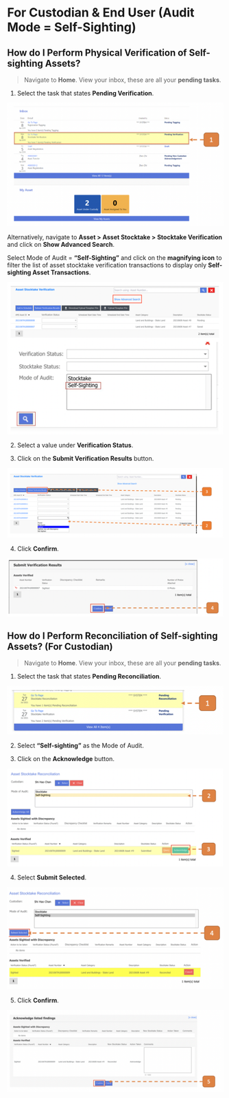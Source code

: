 # For Custodian & End User (Audit Mode = Self-Sighting)

## How do I Perform Physical Verification of Self-sighting Assets?

> Navigate to **Home**. View your inbox, these are all your **pending tasks**.

1. Select the task that states **Pending Verification**.

![](images/ASFCE.png "ASFCE")

Alternatively, navigate to **Asset > Asset Stocktake > Stocktake Verification** and click on **Show Advanced Search**.

Select Mode of Audit = **“Self-Sighting”** and click on the **magnifying icon** to filter the list of asset stocktake verification transactions to display only **Self-sighting Asset Transactions**.

![](images/ASFCE2.png "ASFCE2")

2. Select a value under **Verification Status**.

3. Click on the **Submit Verification Results** button.

![](images/ASFCE3.png "ASFCE3")

4. Click **Confirm**.

![](images/ASFCE4.png "ASFCE4")


## How do I Perform Reconciliation of Self-sighting Assets? (For Custodian)

> Navigate to **Home**. View your inbox, these are all your **pending tasks**.

1. Select the task that states **Pending Reconciliation**.

![](images/ASFCE5.png "ASFCE5")

2. Select **“Self-sighting”** as the Mode of Audit.

3. Click on the **Acknowledge** button.

![](images/ASFCE6.png "ASFCE6")

4. Select **Submit Selected**.

![](images/ASFCE7.png "ASFCE7")

5. Click **Confirm**.

![](images/ASFCE8.png "ASFCE8")